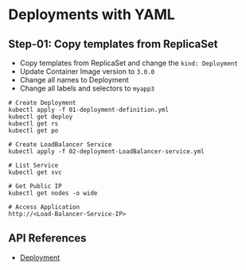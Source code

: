 # Deployments with YAML

## Step-01: Copy templates from ReplicaSet
- Copy templates from ReplicaSet and change the `kind: Deployment` 
- Update Container Image version to `3.0.0`
- Change all names to Deployment
- Change all labels and selectors to `myapp3`

```
# Create Deployment
kubectl apply -f 01-deployment-definition.yml
kubectl get deploy
kubectl get rs
kubectl get po

# Create LoadBalancer Service
kubectl apply -f 02-deployment-LoadBalancer-service.yml

# List Service
kubectl get svc

# Get Public IP
kubectl get nodes -o wide

# Access Application
http://<Load-Balancer-Service-IP>
```
## API References
- [Deployment](https://kubernetes.io/docs/reference/generated/kubernetes-api/v1.19/#deployment-v1-apps)
